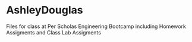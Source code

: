 # AshleyDouglas
Files for class at Per Scholas Engineering Bootcamp including Homework Assigments and Class Lab Assigments
